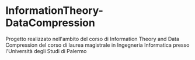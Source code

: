# InformationTheory-DataCompression
Progetto realizzato nell'ambito del corso di Information Theory and Data Compression del corso di laurea magistrale in Ingegneria Informatica presso l'Università degli Studi di Palermo
